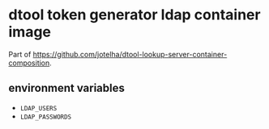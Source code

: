 # dtool token generator ldap container image

Part of https://github.com/jotelha/dtool-lookup-server-container-composition.


## environment variables

* `LDAP_USERS`
* `LDAP_PASSWORDS`

